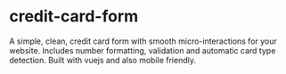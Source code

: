 # credit-card-form

A simple, clean, credit card form with smooth micro-interactions for your website. Includes number formatting, validation and automatic card type detection. Built with vuejs and also mobile friendly.

